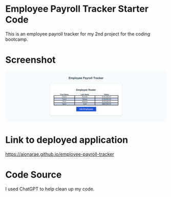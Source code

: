 # Employee Payroll Tracker Starter Code
This is an employee payroll tracker for my 2nd project for the coding bootcamp.

# Screenshot
![Alt text](Employee-Payroll-Tracke-screeenshot.png "Site screenshot")

# Link to deployed application
https://aionarae.github.io/employee-payroll-tracker

# Code Source
I used ChatGPT to help clean up my code.
